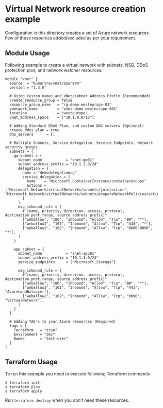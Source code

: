 # Virtual Network resource creation example

Configuration in this directory creates a set of Azure network resources. Few of these resources added/excluded as per your requirement.

## Module Usage

Following example to create a virtual network with subnets, NSG, DDoS protection plan, and network watcher resources.

```
module "vnet" {
  source  = "kumarvna/vnet/azurerm"
  version = "1.3.0"

  # Using Custom names and VNet/subnet Address Prefix (Recommended)
  create_resource_group = false
  resource_group_name   = "rg-demo-westeurope-01"
  vnetwork_name         = "vnet-demo-westeurope-001"
  location              = "westeurope"
  vnet_address_space    = ["10.1.0.0/16"]

  # Adding Standard DDoS Plan, and custom DNS servers (Optional)
  create_ddos_plan = true
  dns_servers      = []

  # Multiple Subnets, Service delegation, Service Endpoints, Network security groups
  subnets = {
    gw_subnet = {
      subnet_name           = "snet-gw01"
      subnet_address_prefix = "10.1.2.0/24"
      delegation = {
        name = "demodelegationcg"
        service_delegation = {
          name    = "Microsoft.ContainerInstance/containerGroups"
          actions = ["Microsoft.Network/virtualNetworks/subnets/join/action", "Microsoft.Network/virtualNetworks/subnets/prepareNetworkPolicies/action"]
        }
      }
      nsg_inbound_rule = [
        # [name, priority, direction, access, protocol, destination_port_range, source_address_prefix]"
        ["weballow", "100", "Inbound", "Allow", "Tcp", "80", "*"],
        ["weballow1", "101", "Inbound", "Allow", "Tcp", "443", "*"],
        ["weballow2", "102", "Inbound", "Allow", "Tcp", "8080-8090", "*"],
      ]
    }

    app_subnet = {
      subnet_name           = "snet-app01"
      subnet_address_prefix = "10.1.3.0/24"
      service_endpoints     = ["Microsoft.Storage"]

      nsg_inbound_rule = [
        # [name, priority, direction, access, protocol, destination_port_range, source_address_prefix]"
        ["weballow", "100", "Inbound", "Allow", "Tcp", "80", "*"],
        ["weballow1", "101", "Inbound", "Allow", "Tcp", "443", "AzureLoadBalancer"],
        ["weballow2", "102", "Inbound", "Allow", "Tcp", "9090", "VirtualNetwork"],
      ]
    }
  }
  
  # Adding TAG's to your Azure resources (Required)
  tags = {
    Terraform   = "true"
    Environment = "dev"
    Owner       = "test-user"
  }
}
```

## Terraform Usage

To run this example you need to execute following Terraform commands

```
$ terraform init
$ terraform plan
$ terraform apply
```

Run `terraform destroy` when you don't need these resources.
